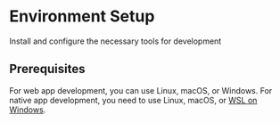 # Environment Setup

Install and configure the necessary tools for development

## Prerequisites

For web app development, you can use Linux, macOS, or Windows. For native app development, you need to use Linux, macOS,
or [WSL on Windows](https://learn.microsoft.com/en-us/windows/wsl/install).